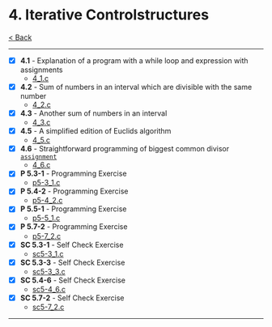 # 4. Iterative Controlstructures
[< Back](../README.md)

---
- [x] **4.1** - Explanation of a program with a while loop and expression with assignments
    - [4_1.c](./4_1.c)
- [x] **4.2** - Sum of numbers in an interval which are divisible with the same number
    - [4_2.c](./4_2.c)
- [x] **4.3** - Another sum of numbers in an interval
    - [4_3.c](./4_3.c)
- [x] **4.5** - A simplified edition of Euclids algorithm
    - [4_5.c](./4_5.c)
- [x] **4.6** - Straightforward programming of biggest common divisor [`assignment`](../assignments/assignment_4.c)
    - [4_6.c](./4_6.c)
- [x] **P 5.3-1** - Programming Exercise
    - [p5-3_1.c](./p5-3_1.c)
- [x] **P 5.4-2** - Programming Exercise
    - [p5-4_2.c](./p5-4_2.c)
- [x] **P 5.5-1** - Programming Exercise
    - [p5-5_1.c](./p5-5_1.c)
- [x] **P 5.7-2** - Programming Exercise
    - [p5-7_2.c](./p5-7_2.c)
- [x] **SC 5.3-1** - Self Check Exercise
    - [sc5-3_1.c](./sc5-3_1.c)
- [x] **SC 5.3-3** - Self Check Exercise
    - [sc5-3_3.c](./sc5-3_3.c)
- [x] **SC 5.4-6** - Self Check Exercise
    - [sc5-4_6.c](./sc5-4_6.c)
- [x] **SC 5.7-2** - Self Check Exercise
    - [sc5-7_2.c](./sc5-7_2.c)
---